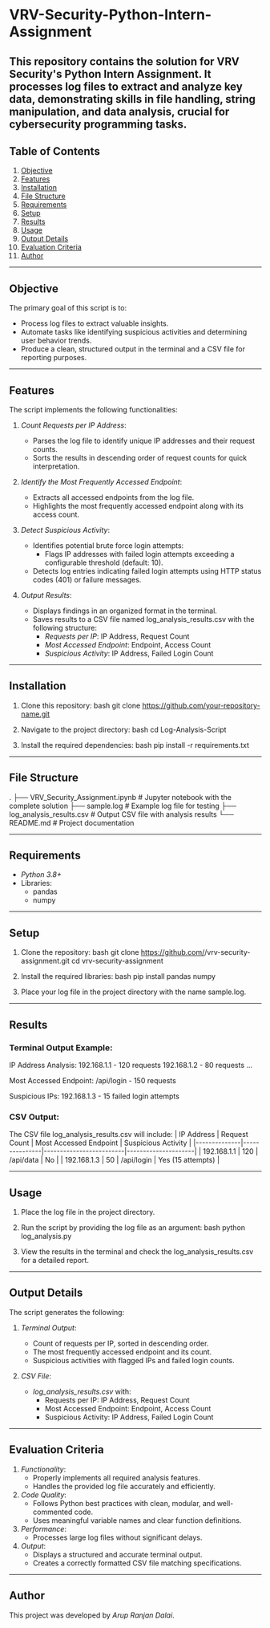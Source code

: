 # VRV-Security-Python-Intern-Assignment
This repository contains the solution for VRV Security's Python Intern Assignment. It processes log files to extract and analyze key data, demonstrating skills in file handling, string manipulation, and data analysis, crucial for cybersecurity programming tasks.
---

## Table of Contents
1. [Objective](#objective)
2. [Features](#features)
3. [Installation](#installation)
4. [File Structure](#FileStructure)
5. [Requirements](#Requirements)
6. [Setup](#Setup)
7. [Results](#Results)
8. [Usage](#usage)
9. [Output Details](#output-details)
10. [Evaluation Criteria](#evaluation-criteria)
11. [Author](#author)

---

## Objective
The primary goal of this script is to:
- Process log files to extract valuable insights.
- Automate tasks like identifying suspicious activities and determining user behavior trends.
- Produce a clean, structured output in the terminal and a CSV file for reporting purposes.

---

## Features
The script implements the following functionalities:
1. *Count Requests per IP Address*:
    - Parses the log file to identify unique IP addresses and their request counts.
    - Sorts the results in descending order of request counts for quick interpretation.

2. *Identify the Most Frequently Accessed Endpoint*:
    - Extracts all accessed endpoints from the log file.
    - Highlights the most frequently accessed endpoint along with its access count.

3. *Detect Suspicious Activity*:
    - Identifies potential brute force login attempts:
        - Flags IP addresses with failed login attempts exceeding a configurable threshold (default: 10).
    - Detects log entries indicating failed login attempts using HTTP status codes (401) or failure messages.

4. *Output Results*:
    - Displays findings in an organized format in the terminal.
    - Saves results to a CSV file named log_analysis_results.csv with the following structure:
        - *Requests per IP*: IP Address, Request Count
        - *Most Accessed Endpoint*: Endpoint, Access Count
        - *Suspicious Activity*: IP Address, Failed Login Count

---

## Installation
1. Clone this repository:
   bash
   git clone https://github.com/your-repository-name.git
   
2. Navigate to the project directory:
   bash
   cd Log-Analysis-Script
   
3. Install the required dependencies:
   bash
   pip install -r requirements.txt
   

---


## File Structure


.
├── VRV_Security_Assignment.ipynb  # Jupyter notebook with the complete solution
├── sample.log                    # Example log file for testing
├── log_analysis_results.csv      # Output CSV file with analysis results
└── README.md                     # Project documentation


---

## Requirements

- *Python 3.8+*
- Libraries:
  - pandas
  - numpy

---

## Setup

1. Clone the repository:
   bash
   git clone https://github.com/<your-username>/vrv-security-assignment.git
   cd vrv-security-assignment
   

2. Install the required libraries:
   bash
   pip install pandas numpy
   

3. Place your log file in the project directory with the name sample.log.

---


## Results

### Terminal Output Example:

IP Address Analysis:
192.168.1.1 - 120 requests
192.168.1.2 - 80 requests
...

Most Accessed Endpoint:
/api/login - 150 requests

Suspicious IPs:
192.168.1.3 - 15 failed login attempts


### CSV Output:
The CSV file log_analysis_results.csv will include:
| IP Address   | Request Count | Most Accessed Endpoint | Suspicious Activity |
|--------------|---------------|-------------------------|---------------------|
| 192.168.1.1  | 120           | /api/data              | No                  |
| 192.168.1.3  | 50            | /api/login             | Yes (15 attempts)   |

---


## Usage
1. Place the log file in the project directory.
2. Run the script by providing the log file as an argument:
   bash
   python log_analysis.py <logfile>
   
3. View the results in the terminal and check the log_analysis_results.csv for a detailed report.

---

## Output Details
The script generates the following:
1. *Terminal Output*:
    - Count of requests per IP, sorted in descending order.
    - The most frequently accessed endpoint and its count.
    - Suspicious activities with flagged IPs and failed login counts.

2. *CSV File*:
    - *log_analysis_results.csv* with:
        - Requests per IP: IP Address, Request Count
        - Most Accessed Endpoint: Endpoint, Access Count
        - Suspicious Activity: IP Address, Failed Login Count

---

## Evaluation Criteria
1. *Functionality*:
    - Properly implements all required analysis features.
    - Handles the provided log file accurately and efficiently.
2. *Code Quality*:
    - Follows Python best practices with clean, modular, and well-commented code.
    - Uses meaningful variable names and clear function definitions.
3. *Performance*:
    - Processes large log files without significant delays.
4. *Output*:
    - Displays a structured and accurate terminal output.
    - Creates a correctly formatted CSV file matching specifications.

---

## Author
This project was developed by *Arup Ranjan Dalai*.
